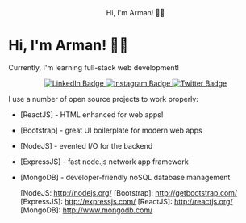 <div id="header" align="center">
  Hi, I'm Arman! 👋🏻
</div>

# Hi, I'm Arman! 👋🏻

Currently, I'm learning full-stack web development!

<div id="badges" align="center">
  <a href="https://www.linkedin.com/in/venska-arman-nur-rosyidin-313903b6/">
    <img src="https://img.shields.io/badge/LinkedIn-blue?style=for-the-badge&logo=linkedin&logoColor=white" alt="LinkedIn Badge"/>
  </a>
  <a href="https://www.instagram.com/">
    <img src="https://img.shields.io/badge/Instagram-E4405F?style=for-the-badge&logo=instagram&logoColor=white" alt="Instagram Badge"/>
  </a>
  <a href="https://twitter.com/m_artabak">
    <img src="https://img.shields.io/badge/Twitter-blue?style=for-the-badge&logo=twitter&logoColor=white" alt="Twitter Badge"/>
  </a>
</div>

I use a number of open source projects to work properly:

- [ReactJS] - HTML enhanced for web apps!
- [Bootstrap] - great UI boilerplate for modern web apps
- [NodeJS] - evented I/O for the backend
- [ExpressJS] - fast node.js network app framework
- [MongoDB] - developer-friendly noSQL database management


   [NodeJS: <http://nodejs.org/>
   [Bootstrap]: <http://getbootstrap.com/>
   [ExpressJS]: <http://expressjs.com/>
   [ReactJS]: <http://reactjs.org/>
   [MongoDB]: <http://www.mongodb.com/>

